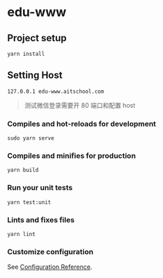 # edu-www

## Project setup
```
yarn install
```

## Setting Host

```
127.0.0.1 edu-www.aitschool.com
```

> 测试微信登录需要开 80 端口和配置 host

### Compiles and hot-reloads for development

```
sudo yarn serve
```

### Compiles and minifies for production
```
yarn build
```

### Run your unit tests
```
yarn test:unit
```

### Lints and fixes files
```
yarn lint
```

### Customize configuration
See [Configuration Reference](https://cli.vuejs.org/config/).
